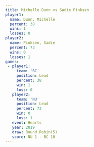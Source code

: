 ```yaml
---
title: Michelle Dunn vs Sadie Pinksen
player1:              
  name: Dunn, Michelle
  percent: 38         
  wins: 1             
  losses: 0           
player2:              
  name: Pinksen, Sadie
  percent: 73         
  wins: 0             
  losses: 1           
games:
 - player1:        
     team: 'BC'    
     position: Lead
     percent: 38   
     win: 1        
     loss: 0       
   player2:        
     team: 'NU'    
     position: Lead
     percent: 73   
     win: 0        
     loss: 1       
   event: Hearts       
   year: 2019          
   draw: Round Robin(5)
   score: NU 1 - BC 10 
---
```

